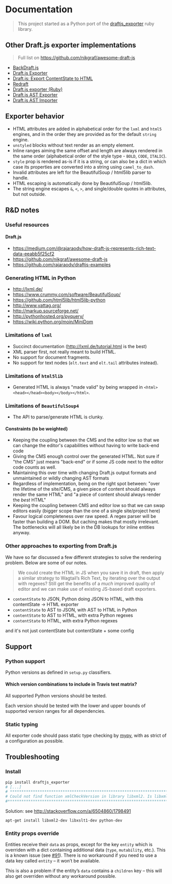 # Documentation

> This project started as a Python port of the [draftjs_exporter](https://github.com/ignitionworks/draftjs_exporter) ruby library.

## Other Draft.js exporter implementations

> Full list on https://github.com/nikgraf/awesome-draft-js

- [BackDraft.js](https://github.com/evanc/backdraft-js)
- [Draft.js Exporter](https://github.com/rkpasia/draft-js-exporter)
- [Draft.js: Export ContentState to HTML](https://github.com/sstur/draft-js-export-html)
- [Redraft](https://github.com/lokiuz/redraft)
- [Draft.js exporter (Ruby)](https://github.com/ignitionworks/draftjs_exporter)
- [Draft.js AST Exporter](https://github.com/icelab/draft-js-ast-exporter)
- [Draft.js AST Importer](https://github.com/icelab/draft-js-ast-importer)

## Exporter behavior

- HTML attributes are added in alphabetical order for the `lxml` and `html5` engines, and in the order they are provided as for the default `string` engine.
- `unstyled` blocks without text render as an empty element.
- Inline ranges aiming the same offset and length are always rendered in the same order (alphabetical order of the style type - `BOLD`, `CODE`, `ITALIC`).
- `style` prop is rendered as-is if it is a string, or can also be a dict in which case its properties are converted into a string using `camel_to_dash`.
- Invalid attributes are left for the BeautifulSoup / html5lib parser to handle.
- HTML escaping is automatically done by BeautifulSoup / html5lib.
- The string engine escapes `&`, `<`, `>`, and single/double quotes in attributes, but not outside.

## R&D notes

### Useful resources

#### Draft.js

- https://medium.com/@rajaraodv/how-draft-js-represents-rich-text-data-eeabb5f25cf2
- https://github.com/nikgraf/awesome-draft-js
- https://github.com/rajaraodv/draftjs-examples

### Generating HTML in Python

- http://lxml.de/
- https://www.crummy.com/software/BeautifulSoup/
- https://github.com/html5lib/html5lib-python
- http://www.yattag.org/
- http://markup.sourceforge.net/
- http://pythonhosted.org/pyquery/
- https://wiki.python.org/moin/MiniDom

### Limitations of `lxml`

- Succinct documentation (http://lxml.de/tutorial.html is the best)
- XML parser first, not really meant to build HTML.
- No support for document fragments.
- No support for text nodes (`elt.text` and `elt.tail` attributes instead).

### Limitations of `html5lib`

- Generated HTML is always "made valid" by being wrapped in `<html><head></head><body></body></html>`.

### Limitations of `BeautifulSoup4`

- The API to parse/generate HTML is clunky.

#### Constraints (to be weighted)

- Keeping the coupling between the CMS and the editor low so that we can change the editor's capabilities without having to write back-end code
- Giving the CMS enough control over the generated HTML. Not sure if "the CMS" just means "back-end" or if some JS code next to the editor code counts as well.
- Maintaining this over time with changing Draft.js output formats and unmaintained or wildly changing AST formats
- Regardless of implementation, being on the right spot between: "over the lifetime of the site/CMS, a given piece of content should always render the same HTML" and "a piece of content should always render the _best_ HTML"
- Keeping the coupling between CMS and editor low so that we can swap editors easily (bigger scope than the one of a single site/project here)
- Favour logical completeness over raw speed. A regex parser will be faster than building a DOM. But caching makes that mostly irrelevant. The bottlenecks will all likely be in the DB lookups for inline entities anyway.

### Other approaches to exporting from Draft.js

We have so far discussed a few different strategies to solve the rendering problem. Below are some of our notes.

> We could create the HTML in JS when you save it in draft, then apply a similar strategy to Wagtail’s Rich Text, by iterating over the output with regexes?
> Still get the benefits of a _much_ improved quality of editor and we can make use of existing JS-based draft exporters.

- `contentState` to JSON, Python doing JSON to HTML, with this contentState -> HTML exporter
- `contentState` to AST to JSON, with AST to HTML in Python
- `contentState` to AST to HTML, with extra Python regexes
- `contentState` to HTML, with extra Python regexes

and it's not just contentState but contentState + some config

## Support

### Python support

Python versions as defined in `setup.py` classifiers.

#### Which version combinations to include in Travis test matrix?

All supported Python versions should be tested.

Each version should be tested with the lower and upper bounds of supported version ranges for all dependencies.

### Static typing

All exporter code should pass static type checking by [mypy](https://mypy.readthedocs.io/en/latest/index.html), with as strict of a configuration as possible.

## Troubleshooting

### Install

```sh
pip install draftjs_exporter
# [...]
# *********************************************************************************
# Could not find function xmlCheckVersion in library libxml2. Is libxml2 installed?
#*********************************************************************************
```

Solution: see http://stackoverflow.com/a/6504860/1798491

`apt-get install libxml2-dev libxslt1-dev python-dev`

### Entity props override

Entities receive their `data` as props, except for the key `entity` which is overriden with a dict containing additional data (`type`, `mutability`, etc.). This is a known issue (see [#91](https://github.com/springload/draftjs_exporter/issues/91)). There is no workaround if you need to use a data key called `entity` – it won’t be available.

This is also a problem if the entity’s `data` contains a `children` key – this will also get overriden without any workaround possible.
